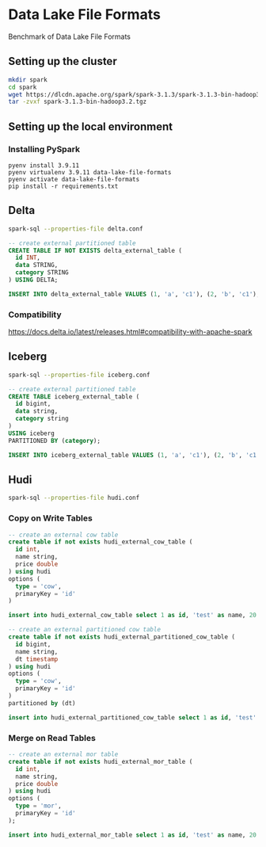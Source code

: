 
# Data Lake File Formats

Benchmark of Data Lake File Formats

## Setting up the cluster

```bash
mkdir spark
cd spark
wget https://dlcdn.apache.org/spark/spark-3.1.3/spark-3.1.3-bin-hadoop3.2.tgz
tar -zvxf spark-3.1.3-bin-hadoop3.2.tgz
```


## Setting up the local environment

### Installing PySpark

```
pyenv install 3.9.11
pyenv virtualenv 3.9.11 data-lake-file-formats
pyenv activate data-lake-file-formats
pip install -r requirements.txt
```

## Delta

```bash
spark-sql --properties-file delta.conf
```

```sql
-- create external partitioned table
CREATE TABLE IF NOT EXISTS delta_external_table (
  id INT,
  data STRING,
  category STRING
) USING DELTA;

INSERT INTO delta_external_table VALUES (1, 'a', 'c1'), (2, 'b', 'c1'), (3, 'c', 'c2');
```

### Compatibility

https://docs.delta.io/latest/releases.html#compatibility-with-apache-spark


## Iceberg

```bash
spark-sql --properties-file iceberg.conf
```

```sql
-- create external partitioned table
CREATE TABLE iceberg_external_table (
  id bigint,
  data string,
  category string
)
USING iceberg
PARTITIONED BY (category);

INSERT INTO iceberg_external_table VALUES (1, 'a', 'c1'), (2, 'b', 'c1'), (3, 'c', 'c2');
```


## Hudi

```bash
spark-sql --properties-file hudi.conf
```

### Copy on Write Tables


```sql
-- create an external cow table
create table if not exists hudi_external_cow_table (
  id int, 
  name string, 
  price double
) using hudi
options (
  type = 'cow',
  primaryKey = 'id'
)

insert into hudi_external_cow_table select 1 as id, 'test' as name, 20.0 as price;

-- create an external partitioned cow table
create table if not exists hudi_external_partitioned_cow_table (
  id bigint,
  name string,
  dt timestamp
) using hudi
options (
  type = 'cow',
  primaryKey = 'id'
) 
partitioned by (dt)

insert into hudi_external_partitioned_cow_table select 1 as id, 'test' as name, 1000 as ts;
```

### Merge on Read Tables 

```sql
-- create an external mor table
create table if not exists hudi_external_mor_table (
  id int, 
  name string, 
  price double
) using hudi
options (
  type = 'mor',
  primaryKey = 'id'
);

insert into hudi_external_mor_table select 1 as id, 'test' as name, 20.0 as price;
```
